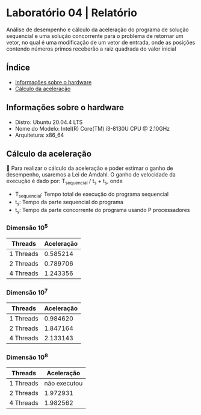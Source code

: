 # Laboratório 04 | Relatório
Análise de desempenho e cálculo da aceleração do programa de solução sequencial e uma solução concorrente para o problema de retornar um vetor, no qual é uma modificação de um vetor de entrada, onde as posições contendo números primos receberão a raiz quadrada do valor inicial


## Índice
* [Informações sobre o hardware](#informações-sobre-o-hardware)
* [Cálculo da aceleração](#cálculo-da-aceleração)

## Informações sobre o hardware
- Distro: Ubuntu 20.04.4 LTS
- Nome do Modelo: Intel(R) Core(TM) i3-8130U CPU @ 2.10GHz
- Arquitetura: x86_64


## Cálculo da aceleração
:abacus: Para realizar o cálculo da aceleração e poder estimar o ganho de desempenho, usaremos a Lei de Amdahl. O ganho de velocidade da execução é dado por: 
T<sub>sequencial</sub> / t<sub>s</sub> + t<sub>s</sub>, onde
- T<sub>sequencial</sub>: Tempo total de execução do programa sequencial
- t<sub>s</sub>: Tempo da parte sequencial do programa
- t<sub>s</sub>: Tempo da parte concorrente do programa usando P processadores

### Dimensão 10<sup>5</sup>
 | Threads | Aceleração |
 | --- | --- |
| 1 Threads | 0.585214 |
| 2 Threads | 0.789706 |
| 4 Threads | 1.243356 |
 
### Dimensão 10<sup>7</sup>
 | Threads | Aceleração |
 | --- | --- |
 | 1 Threads | 0.984620 |
 | 2 Threads | 1.847164 |
 | 4 Threads | 2.133143 |
 
 ### Dimensão 10<sup>8</sup>
 | Threads | Aceleração |
 | --- | --- |
 | 1 Threads | não executou |
 | 2 Threads | 1.972931 |
 | 4 Threads | 1.982562 |
